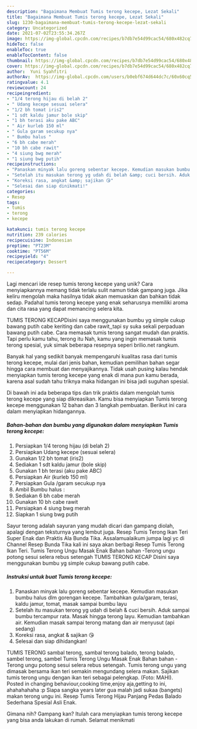 ```yaml
---
description: "Bagaimana Membuat Tumis terong kecepe, Lezat Sekali"
title: "Bagaimana Membuat Tumis terong kecepe, Lezat Sekali"
slug: 1230-bagaimana-membuat-tumis-terong-kecepe-lezat-sekali
category: Uncategorized
date: 2021-07-02T23:55:34.267Z
image: https://img-global.cpcdn.com/recipes/b7db7e54d99cac54/680x482cq70/tumis-terong-kecepe-foto-resep-utama.jpg
hideToc: false
enableToc: true
enableTocContent: false
thumbnail: https://img-global.cpcdn.com/recipes/b7db7e54d99cac54/680x482cq70/tumis-terong-kecepe-foto-resep-utama.jpg
cover: https://img-global.cpcdn.com/recipes/b7db7e54d99cac54/680x482cq70/tumis-terong-kecepe-foto-resep-utama.jpg
author:  Yuni Syahfitri
authorAv:  https://img-global.cpcdn.com/users/b0ebf674d644dc7c/60x60cq50/avatar.jpg
ratingvalue: 4.1
reviewcount: 24
recipeingredient:
- "1/4 terong hijau di belah 2"
- " Udang kecepe sesuai selera"
- "1/2 bh tomat iris2"
- "1 sdt kaldu jamur bole skip"
- "1 bh terasi aku pake ABC"
- " Air kurleb 150 ml"
- " Gula garam secukup nya"
- " Bumbu halus "
- "6 bh cabe merah"
- "10 bh cabe rawit"
- "4 siung bwg merah"
- "1 siung bwg putih"
recipeinstructions:
- "Panaskan minyak lalu goreng sebentar kecepe. Kemudian masukan bumbu halus dlm gorengan kecepe. Tambahkan gula/garam, terasi, kaldu jamur, tomat, masak sampai bumbu layu"
- "Setelah itu masukan terong yg udah di belah &amp; cuci bersih. Aduk sampai bumbu tercampur rata. Masak hingga terong layu. Kemudian tambahkan air. Kemudian masak sampai terong matang dan air menyusut (api sedang)"
- "Koreksi rasa, angkat &amp; sajikan 😘"
- "Selesai dan siap dinikmati!"
categories:
- Resep
tags:
- tumis
- terong
- kecepe

katakunci: tumis terong kecepe 
nutrition: 239 calories
recipecuisine: Indonesian
preptime: "PT23M"
cooktime: "PT56M"
recipeyield: "4"
recipecategory: Dessert

---
```



Lagi mencari ide resep tumis terong kecepe yang unik? Cara menyiapkannya memang tidak terlalu sulit namun tidak gampang juga. Jika keliru mengolah maka hasilnya tidak akan memuaskan dan bahkan tidak sedap. Padahal tumis terong kecepe yang enak seharusnya memiliki aroma dan cita rasa yang dapat memancing selera kita.


TUMIS TERONG KECAPDisini saya menggunakan bumbu yg simple cukup bawang putih cabe keriting dan cabe rawit,,tapi sy suka sekali perpaduan bawang putih cabe. Cara memasak tumis terong sangat mudah dan praktis. Tapi perlu kamu tahu, terong itu Nah, kamu yang ingin memasak tumis terong spesial, yuk simak beberapa resepnya seperi brilio.net rangkum.

Banyak hal yang sedikit banyak mempengaruhi kualitas rasa dari tumis terong kecepe, mulai dari jenis bahan, kemudian pemilihan bahan segar hingga cara membuat dan menyajikannya. Tidak usah pusing kalau hendak menyiapkan tumis terong kecepe yang enak di mana pun kamu berada, karena asal sudah tahu triknya maka hidangan ini bisa jadi suguhan spesial.


Di bawah ini ada beberapa tips dan trik praktis dalam mengolah tumis terong kecepe yang siap dikreasikan. Kamu bisa menyiapkan Tumis terong kecepe menggunakan 12 bahan dan 3 langkah pembuatan. Berikut ini cara dalam menyiapkan hidangannya.

<!--inarticleads1-->

##### Bahan-bahan dan bumbu yang digunakan dalam menyiapkan Tumis terong kecepe:

1. Persiapkan 1/4 terong hijau (di belah 2)
1. Persiapkan  Udang kecepe (sesuai selera)
1. Gunakan 1/2 bh tomat (iris2)
1. Sediakan 1 sdt kaldu jamur (bole skip)
1. Gunakan 1 bh terasi (aku pake ABC)
1. Persiapkan  Air (kurleb 150 ml)
1. Persiapkan  Gula /garam secukup nya
1. Ambil  Bumbu halus :
1. Sediakan 6 bh cabe merah
1. Gunakan 10 bh cabe rawit
1. Persiapkan 4 siung bwg merah
1. Siapkan 1 siung bwg putih


Sayur terong adalah sayuran yang mudah dicari dan gampang diolah, apalagi dengan teksturnya yang lembut juga. Resep Tumis Terong Ikan Teri Super Enak dan Praktis Ala Bunda Tika. Assalamualaikum jumpa lagi yc di Channel Resep Bunda Tika kali ini saya akan berbagi Resep Tumis Terong Ikan Teri. Tumis Terong Ungu Masak Enak Bahan bahan -Terong ungu potong sesui selera rebus setengah TUMIS TERONG KECAP Disini saya menggunakan bumbu yg simple cukup bawang putih cabe. 

<!--inarticleads2-->

##### Instruksi untuk buat Tumis terong kecepe:

1. Panaskan minyak lalu goreng sebentar kecepe. Kemudian masukan bumbu halus dlm gorengan kecepe. Tambahkan gula/garam, terasi, kaldu jamur, tomat, masak sampai bumbu layu
1. Setelah itu masukan terong yg udah di belah &amp; cuci bersih. Aduk sampai bumbu tercampur rata. Masak hingga terong layu. Kemudian tambahkan air. Kemudian masak sampai terong matang dan air menyusut (api sedang)
1. Koreksi rasa, angkat &amp; sajikan 😘
1. Selesai dan siap dihidangkan!

TUMIS TERONG sambal terong, sambal terong balado, terong balado, sambel terong, sambel Tumis Terong Ungu Masak Enak Bahan bahan -Terong ungu potong sesui selera rebus setengah. Tumis terong ungu yang dimasak bersama ikan teri semakin mengundang selera makan. Sajikan tumis terong ungu dengan ikan teri sebagai pelengkap. (Foto: MAHI). Posted in changing behaviour,cooking time,enjoy aja,getting to ini, ahahahahaha :p Siapa sangka years later gua malah jadi sukaa (bangets) makan terong ungu ini. Resep Tumis Terong Hijau Panjang Pedas Balado Sederhana Spesial Asli Enak. 

Gimana nih? Gampang kan? Itulah cara menyiapkan tumis terong kecepe yang bisa anda lakukan di rumah. Selamat menikmati
